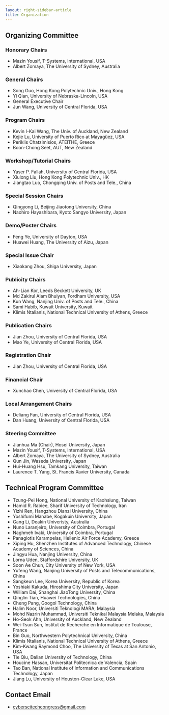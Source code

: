```yaml
---
layout: right-sidebar-article
title: Organization
---
```


## Organizing Committee

### Honorary Chairs

- Mazin Yousif, T-Systems, International, USA
- Albert Zomaya, The University of Sydney, Australia

### General Chairs

- Song Guo, Hong Kong Polytechnic Univ., Hong Kong
- Yi Qian, University of Nebraska-Lincoln, USA
- General Executive Chair
- Jun Wang, University of Central Florida, USA

### Program Chairs

- Kevin I-Kai Wang, The Univ. of Auckland, New Zealand
- Kejie Lu, University of Puerto Rico at Mayagüez, USA
- Periklis Chatzimisios, ATEITHE, Greece
- Boon-Chong Seet, AUT, New Zealand

### Workshop/Tutorial Chairs

- Yaser P. Fallah, University of Central Florida, USA
- Xiulong Liu, Hong Kong Polytechnic Univ., HK
- Jiangtao Luo, Chongqing Univ. of Posts and Tele., China

### Special Session Chairs

- Qingyong Li, Beijing Jiaotong University, China
- Naohiro Hayashibara, Kyoto Sangyo University, Japan

### Demo/Poster Chairs

- Feng Ye, University of Dayton, USA
- Huawei Huang, The University of Aizu, Japan

### Special Issue Chair

- Xiaokang Zhou, Shiga University, Japan

### Publicity Chairs

- Ah-Lian Kor, Leeds Beckett University, UK
- Md Zakirul Alam Bhuiyan, Fordham University, USA
- Kun Wang, Nanjing Univ. of Posts and Tele., China
- Sami Habib, Kuwait University, Kuwait
- Klimis Ntalianis, National Technical University of Athens, Greece

### Publication Chairs

- Jian Zhou, University of Central Florida, USA
- Mao Ye, University of Central Florida, USA

### Registration Chair

- Jian Zhou, University of Central Florida, USA

### Financial Chair

- Xunchao Chen, University of Central Florida, USA

### Local Arrangement Chairs

- Deliang Fan, University of Central Florida, USA
- Dan Huang, University of Central Florida, USA

### Steering Committee

- Jianhua Ma (Chair), Hosei University, Japan
- Mazin Yousif, T-Systems, International, USA
- Albert Zomaya, The University of Sydney, Australia
- Qun Jin, Waseda University, Japan
- Hui-Huang Hsu, Tamkang University, Taiwan
- Laurence T. Yang, St. Francis Xavier University, Canada

## Technical Program Committee

- Tzung-Pei Hong, National University of Kaohsiung, Taiwan
- Hamid R. Rabiee, Sharif University of Technology, Iran
- Yizhi Ren, Hangzhou Dianzi University, China
- Yoshifumi Manabe, Kogakuin University, Japan
- Gang Li, Deakin Univeristy, Australia
- Nuno Laranjeiro, University of Coimbra, Portugal
- Naghmeh Ivaki, University of Coimbra, Portugal
- Panagiotis Karampelas, Hellenic Air Force Academy, Greece  
- Xiping Hu, Shenzhen Institutes of Advanced Technology, Chinese Academy of Sciences, China   
- Jingyu Hua, Nanjing University, China
- Lorna Uden, Staffordshire University, UK
- Soon Ae Chun, City University of New York, USA  
- Yufeng Wang, Nanjing University of Posts and Telecommunications, China  
- Sangkeun Lee, Korea University, Republic of Korea
- Yoshiaki Kakuda, Hiroshima City University, Japan
- William Dai, Shanghai JiaoTong University, China
- Qinglin Tian, Huawei Technologies, China
- Cheng Pang, Googol Technology, China
- Halim Noor, Universiti Teknologi MARA, Malaysia
- Mohd Nazrin Muhammad, Universiti Teknikal Malaysia Melaka, Malaysia
- Ho-Seok Ahn, University of Auckland, New Zealand
- Wei-Tsun Sun, Institut de Recherche en Informatique de Toulouse, France
- Bin Guo, Northwestern Polytechnical University, China
- Klimis Ntalianis, National Technical University of Athens, Greece
- Kim-Kwang Raymond Choo, The University of Texas at San Antonio, USA
- Tie Qiu, Dalian University of Technology, China
- Houcine Hassan, Universitat Politecnica de Valencia, Spain
- Tao Ban, National Institute of Information and Communications Technology, Japan
- Jiang Lu, University of Houston-Clear Lake, USA

## Contact Email

- [cyberscitechcongress@gmail.com](mailto:cyberscitechcongress@gmail.com)
